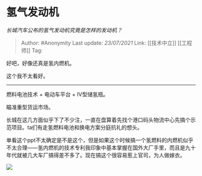 # 氢气发动机
*长城汽车公布的氢气发动机究竟是怎样的发动机？*

> Author: #Anonymity
> Last update: *23/07/2021* 
> Link: [[技术中立]] [[工程师]]
> Tag:   
  

好吧，好像还真是氢内燃机。

这个我不太看好。

  

---

燃料电池技术 + 电动车平台 + IV型储氢瓶。

瞄准重型货运市场。

长城在这几方面似乎下了不少注，一直在盘算着先找个港口码头物流中心先搞个示范项目。ta们有走氢燃料电池和换电方案分庭抗礼的想头。

单看这个ppt不太确定是不是这个，但是如果这个时候搞一个氢燃料的内燃机似乎不太合理——氢内燃机的技术专利我印象中基本掌握在国外大厂手里，而且是九十年代就被几大车厂搞得差不多了。现在搞这个很容易惹上官司，为人做嫁衣。

![](https://pic1.zhimg.com/50/v2-f32de4c03719b4b300f79982f22df1bb_hd.jpg?source=1940ef5c)